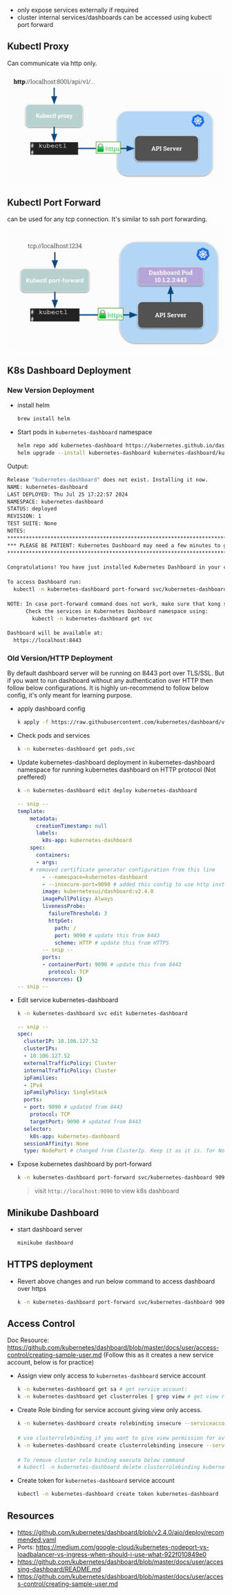- only expose services externally if required
- cluster internal services/dashboards can be accessed using kubectl port forward


## Kubectl Proxy

Can communicate via http only.

![Proxy](/.images/04-k-proxy.png)

## Kubectl Port Forward

can be used for any tcp connection. 
It's similar to ssh port forwarding.

![port forward](/.images/04-Port-forward.png)

## K8s Dashboard Deployment

### New Version Deployment 

- install helm

  ```bash
  brew install helm
  ```

- Start pods in `kubernetes-dashboard` namespace

  ```bash
  helm repo add kubernetes-dashboard https://kubernetes.github.io/dashboard/
  helm upgrade --install kubernetes-dashboard kubernetes-dashboard/kubernetes-dashboard --create-namespace --namespace kubernetes-dashboard
  ```

Output:

  ```bash
  Release "kubernetes-dashboard" does not exist. Installing it now.
  NAME: kubernetes-dashboard
  LAST DEPLOYED: Thu Jul 25 17:22:57 2024
  NAMESPACE: kubernetes-dashboard
  STATUS: deployed
  REVISION: 1
  TEST SUITE: None
  NOTES:
  *************************************************************************************************
  *** PLEASE BE PATIENT: Kubernetes Dashboard may need a few minutes to get up and become ready ***
  *************************************************************************************************

  Congratulations! You have just installed Kubernetes Dashboard in your cluster.

  To access Dashboard run:
    kubectl -n kubernetes-dashboard port-forward svc/kubernetes-dashboard-kong-proxy 8443:443

  NOTE: In case port-forward command does not work, make sure that kong service name is correct.
        Check the services in Kubernetes Dashboard namespace using:
          kubectl -n kubernetes-dashboard get svc

  Dashboard will be available at:
    https://localhost:8443
  ```


### Old Version/HTTP Deployment

By default dashboard server will be running on 8443 port over TLS/SSL. But if you want to run dashboard without any authentication over HTTP then follow below configurations. It is highly un-recommend to follow below config, it's only meant for learning purpose.

- apply dashboard config

  ```bash
  k apply -f https://raw.githubusercontent.com/kubernetes/dashboard/v2.4.0/aio/deploy/recommended.yaml
  ```

- Check pods and services

  ```bash
  k -n kubernetes-dashboard get pods,svc
  ```

- Update kubernetes-dashboard deployment in kubernetes-dashboard namespace for running kubernetes dashboard on HTTP protocol (Not preffered)

  ```bash
  k -n kubernetes-dashboard edit deploy kubernetes-dashboard
  ```


  ```yaml
  -- snip --
  template:
      metadata:
        creationTimestamp: null
        labels:
          k8s-app: kubernetes-dashboard
      spec:
        containers:
        - args:
      # removed certificate generator configuration from this line
          - --namespace=kubernetes-dashboard
          - --insecure-port=9090 # added this config to use http instead of https
          image: kubernetesui/dashboard:v2.4.0
          imagePullPolicy: Always
          livenessProbe:
            failureThreshold: 3
            httpGet:
              path: /
              port: 9090 # update this from 8443
              scheme: HTTP # update this from HTTPS
          -- snip --
          ports:
          - containerPort: 9090 # update this from 8443
            protocol: TCP
          resources: {}
  -- snip --
  ```

- Edit service kubernetes-dashboard 

  ```bash
  k -n kubernetes-dashboard svc edit kubernetes-dashboard
  ```

  ```yaml
  -- snip --
  spec:
    clusterIP: 10.106.127.52
    clusterIPs:
    - 10.106.127.52
    externalTrafficPolicy: Cluster
    internalTrafficPolicy: Cluster
    ipFamilies:
    - IPv4
    ipFamilyPolicy: SingleStack
    ports:
    - port: 9090 # updated from 8443
      protocol: TCP
      targetPort: 9090 # updated from 8443
    selector:
      k8s-app: kubernetes-dashboard
    sessionAffinity: None
    type: NodePort # changed from ClusterIp. Keep it as it is. for NodePort use vm/worker Ip address.
  ```

- Expose kubernetes dashboard by port-forward

  ```bash
  k -n kubernetes-dashboard port-forward svc/kubernetes-dashboard 9090:9090
  ```

  > visit `http://localhost:9090` to view k8s dashboard

## Minikube Dashboard

- start dashboard server

  ```bash
  minikube dashboard
  ```

## HTTPS deployment

- Revert above changes and run below command to access dashboard over https

  ```bash
  k -n kubernetes-dashboard port-forward svc/kubernetes-dashboard 9090:9090
  ```

## Access Control

Doc Resource: https://github.com/kubernetes/dashboard/blob/master/docs/user/access-control/creating-sample-user.md (Follow this as it creates a new service account, below is for practice)

- Assign view only access to `kubernetes-dashboard` service account

  ```bash
  k -n kubernetes-dashboard get sa # get service account: 
  k -n kubernetes-dashboard get clusterroles | grep view # get view role
  ```

- Create Role binding for service account giving view only access.

  ```bash
  k -n kubernetes-dashboard create rolebinding insecure --serviceaccount kubernetes-dashboard:kubernetes-dashboard --clusterrole view # -o yaml --dry-run=client

  # use clusterrolebinding if you want to give view permission for overall cluster
  k -n kubernetes-dashboard create clusterrolebinding insecure --serviceaccount kubernetes-dashboard:kubernetes-dashboard --clusterrole view # -o yaml --dry-run=client

  # To remove cluster role binding execute below command
  # kubectl -n kubernetes-dashboard delete clusterrolebinding kubernetes-dashboard
  ```

- Create token for `kubernetes-dashboard` service account

  ```bash
  kubectl -n kubernetes-dashboard create token kubernetes-dashboard
  ```

## Resources

- https://github.com/kubernetes/dashboard/blob/v2.4.0/aio/deploy/recommended.yaml
- Ports: https://medium.com/google-cloud/kubernetes-nodeport-vs-loadbalancer-vs-ingress-when-should-i-use-what-922f010849e0
- https://github.com/kubernetes/dashboard/blob/master/docs/user/accessing-dashboard/README.md
- https://github.com/kubernetes/dashboard/blob/master/docs/user/access-control/creating-sample-user.md